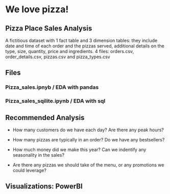 # We love pizza!

## Pizza Place Sales Analysis
A fictitious dataset with 1 fact table and 3 dimension tables: they include date and time of each order and the pizzas served, additional details on the type, size, quantity, price and ingredients.
4 files: orders.csv, order_details.csv, pizzas.csv and pizza_types.csv

## Files
### Pizza_sales.ipnyb / EDA with pandas 
### Pizza_sales_sqilite.ipynb / EDA with sql

## Recommended Analysis
+ How many customers do we have each day? Are there any peak hours?

+ How many pizzas are typically in an order? Do we have any bestsellers?

+ How much money did we make this year? Can we indentify any seasonality in the sales?

+ Are there any pizzas we should take of the menu, or any promotions we could leverage?

## Visualizations: PowerBI
